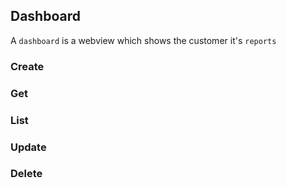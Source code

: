 ## Dashboard

A `dashboard` is a webview which shows the customer it's `reports`

### Create

### Get

### List

### Update

### Delete